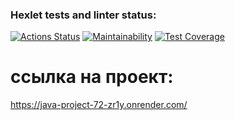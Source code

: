 ### Hexlet tests and linter status:
[![Actions Status](https://github.com/DariaKarpova3108/java-project-72/actions/workflows/hexlet-check.yml/badge.svg)](https://github.com/DariaKarpova3108/java-project-72/actions)
[![Maintainability](https://api.codeclimate.com/v1/badges/b3983a6bf5768c4d2556/maintainability)](https://codeclimate.com/github/DariaKarpova3108/java-project-72/maintainability)
[![Test Coverage](https://api.codeclimate.com/v1/badges/b3983a6bf5768c4d2556/test_coverage)](https://codeclimate.com/github/DariaKarpova3108/java-project-72/test_coverage)

# ссылка на проект:
https://java-project-72-zr1y.onrender.com/
